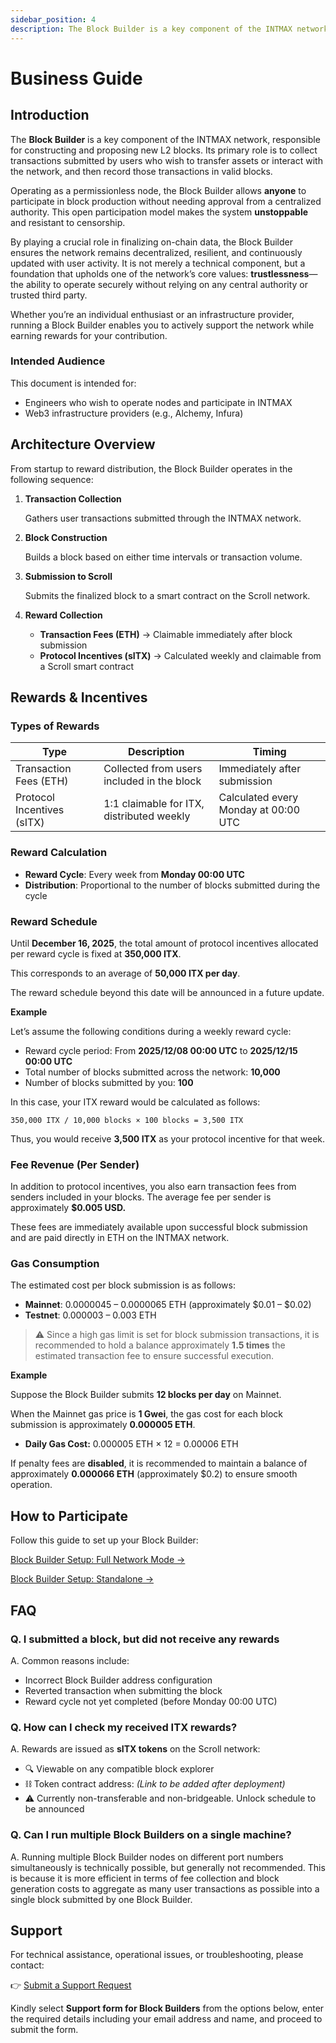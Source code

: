```yaml
---
sidebar_position: 4
description: The Block Builder is a key component of the INTMAX network, responsible for constructing and proposing new L2 blocks. Its primary role is to collect transactions submitted by users who wish to transfer assets or interact with the network, and then record those transactions in valid blocks.
---
```


# Business Guide

## Introduction

The **Block Builder** is a key component of the INTMAX network, responsible for constructing and proposing new L2 blocks. Its primary role is to collect transactions submitted by users who wish to transfer assets or interact with the network, and then record those transactions in valid blocks.

Operating as a permissionless node, the Block Builder allows **anyone** to participate in block production without needing approval from a centralized authority. This open participation model makes the system **unstoppable** and resistant to censorship.

By playing a crucial role in finalizing on-chain data, the Block Builder ensures the network remains decentralized, resilient, and continuously updated with user activity. It is not merely a technical component, but a foundation that upholds one of the network’s core values: **trustlessness**—the ability to operate securely without relying on any central authority or trusted third party.

Whether you’re an individual enthusiast or an infrastructure provider, running a Block Builder enables you to actively support the network while earning rewards for your contribution.

### Intended Audience

This document is intended for:

- Engineers who wish to operate nodes and participate in INTMAX
- Web3 infrastructure providers (e.g., Alchemy, Infura)

## Architecture Overview

From startup to reward distribution, the Block Builder operates in the following sequence:

1. **Transaction Collection**

   Gathers user transactions submitted through the INTMAX network.

2. **Block Construction**

   Builds a block based on either time intervals or transaction volume.

3. **Submission to Scroll**

   Submits the finalized block to a smart contract on the Scroll network.

4. **Reward Collection**
   - **Transaction Fees (ETH)** → Claimable immediately after block submission
   - **Protocol Incentives (sITX)** → Calculated weekly and claimable from a Scroll smart contract

## Rewards & Incentives

### Types of Rewards

| **Type**                   | **Description**                            | **Timing**                           |
| -------------------------- | ------------------------------------------ | ------------------------------------ |
| Transaction Fees (ETH)     | Collected from users included in the block | Immediately after submission         |
| Protocol Incentives (sITX) | 1:1 claimable for ITX, distributed weekly  | Calculated every Monday at 00:00 UTC |

### Reward Calculation

- **Reward Cycle**: Every week from **Monday 00:00 UTC**
- **Distribution**: Proportional to the number of blocks submitted during the cycle

### Reward Schedule

Until **December 16, 2025**, the total amount of protocol incentives allocated per reward cycle is fixed at **350,000 ITX**.

This corresponds to an average of **50,000 ITX per day**.

The reward schedule beyond this date will be announced in a future update.

**Example**

Let’s assume the following conditions during a weekly reward cycle:

- Reward cycle period: From **2025/12/08 00:00 UTC** to **2025/12/15 00:00 UTC**
- Total number of blocks submitted across the network: **10,000**
- Number of blocks submitted by you: **100**

In this case, your ITX reward would be calculated as follows:

```
350,000 ITX / 10,000 blocks × 100 blocks = 3,500 ITX
```

Thus, you would receive **3,500 ITX** as your protocol incentive for that week.

### Fee Revenue (Per Sender)

In addition to protocol incentives, you also earn transaction fees from senders included in your blocks. The average fee per sender is approximately **$0.005 USD.**

These fees are immediately available upon successful block submission and are paid directly in ETH on the INTMAX network.

### Gas Consumption

The estimated cost per block submission is as follows:

- **Mainnet**: 0.0000045 – 0.0000065 ETH (approximately $0.01 – $0.02)
- **Testnet**: 0.000003 – 0.003 ETH

> ⚠️ Since a high gas limit is set for block submission transactions, it is recommended to hold a balance approximately **1.5 times** the estimated transaction fee to ensure successful execution.

**Example**

Suppose the Block Builder submits **12 blocks per day** on Mainnet.

When the Mainnet gas price is **1 Gwei**, the gas cost for each block submission is approximately **0.000005 ETH**.

- **Daily Gas Cost:** 0.000005 ETH × 12 = 0.00006 ETH

If penalty fees are **disabled**, it is recommended to maintain a balance of approximately **0.000066 ETH** (approximately $0.2) to ensure smooth operation.

## How to Participate

Follow this guide to set up your Block Builder:

[Block Builder Setup: Full Network Mode →](./full-netwrok.md)

[Block Builder Setup: Standalone →](./standalone.md)

## FAQ

### Q. I submitted a block, but did not receive any rewards

A. Common reasons include:

- Incorrect Block Builder address configuration
- Reverted transaction when submitting the block
- Reward cycle not yet completed (before Monday 00:00 UTC)

### Q. How can I check my received ITX rewards?

A. Rewards are issued as **sITX tokens** on the Scroll network:

- 🔍 Viewable on any compatible block explorer
- ⛓ Token contract address: _(Link to be added after deployment)_
- ⚠ Currently non-transferable and non-bridgeable. Unlock schedule to be announced

### Q. Can I run multiple Block Builders on a single machine?

A. Running multiple Block Builder nodes on different port numbers simultaneously is technically possible, but generally not recommended.
This is because it is more efficient in terms of fee collection and block generation costs to aggregate as many user transactions as possible into a single block submitted by one Block Builder.

## Support

For technical assistance, operational issues, or troubleshooting, please contact:

👉 [Submit a Support Request](https://intmaxhelp.zendesk.com/hc/en-gb/requests/new)

Kindly select **Support form for Block Builders** from the options below, enter the required details including your email address and name, and proceed to submit the form.
